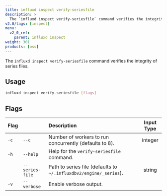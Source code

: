 ```yaml
---
title: influxd inspect verify-seriesfile
description: >
  The `influxd inspect verify-seriesfile` command verifies the integrity of series files.
v2.0/tags: [inspect]
menu:
  v2_0_ref:
    parent: influxd inspect
weight: 301
products: [oss]
---
```


The `influxd inspect verify-seriesfile` command verifies the integrity of series files.

## Usage
```sh
influxd inspect verify-seriesfile [flags]
```

## Flags
| Flag |                | Description                                                       | Input Type |
|:---- |:---            |:-----------                                                       |:----------:|
| `-c` | `--c`          | Number of workers to run concurrently (defaults to 8).            | integer    |
| `-h` | `--help`       | Help for the `verify-seriesfile` command.                         |            |
|      |`--series-file` | Path to series file (defaults to `~/.influxdbv2/engine/_series`). | string     |
| `-v` | `--verbose`    | Enable verbose output.                                            |            |
